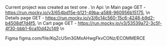 Current project was created as test one . \n
Api: \n
Main page GET - https://run.mocky.io/v3/654bd15e-b121-49ba-a588-960956b15175, \n
Details page GET - https://run.mocky.io/v3/6c14c560-15c6-4248-b9d2-b4508df7d4f5, \n
Cart page GET - https://run.mocky.io/v3/53539a72-3c5f-4f30-bbb1-6ca10d42c149 \n

Figma figma.com/file/KqZcU5m3GMxAHwgFkvCONz/ECOMMERCE
